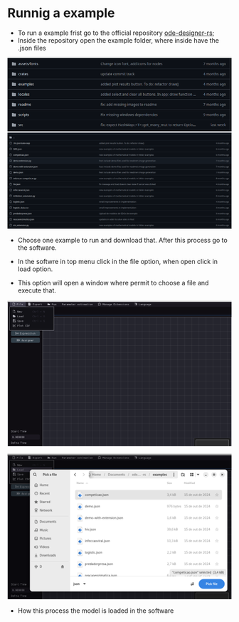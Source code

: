 # Runnig a example

- To run a example frist go to the official repository [ode-designer-rs](https://github.com/ufsj-dcomp/ode-designer-rs);
- Inside the repository open the example folder, where inside have the .json files

![Example folder](/img/folder-examples.png)
![Files inside the folder](/img/examples-files.png)

- Choose one example to run and download that. After this process go to the software.

- In the softwre in top menu click in the file option, when open click in load option. 

- This option will open a window where permit to choose a file and execute that.

![File option](/img/file-option.png)


![Loading example file](/img/loading-file.png)

- How this process the model is loaded in the software 
